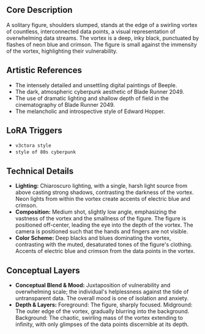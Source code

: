 ## Core Description

A solitary figure, shoulders slumped, stands at the edge of a swirling vortex of countless, interconnected data points, a visual representation of overwhelming data streams.  The vortex is a deep, inky black, punctuated by flashes of neon blue and crimson. The figure is small against the immensity of the vortex, highlighting their vulnerability.

## Artistic References

*   The intensely detailed and unsettling digital paintings of Beeple.
*   The dark, atmospheric cyberpunk aesthetic of Blade Runner 2049.
*   The use of dramatic lighting and shallow depth of field in the cinematography of Blade Runner 2049.
*   The melancholic and introspective style of Edward Hopper.


## LoRA Triggers

*   `v3ctora style`
*   `style of 80s cyberpunk`

## Technical Details

*   **Lighting:**  Chiaroscuro lighting, with a single, harsh light source from above casting strong shadows, contrasting the darkness of the vortex. Neon lights from within the vortex create accents of electric blue and crimson.
*   **Composition:** Medium shot, slightly low angle, emphasizing the vastness of the vortex and the smallness of the figure.  The figure is positioned off-center, leading the eye into the depth of the vortex.  The camera is positioned such that the hands and fingers are not visible.
*   **Color Scheme:** Deep blacks and blues dominating the vortex, contrasting with the muted, desaturated tones of the figure's clothing. Accents of electric blue and crimson from the data points in the vortex.


## Conceptual Layers

*   **Conceptual Blend & Mood:** Juxtaposition of vulnerability and overwhelming scale; the individual's helplessness against the tide of untransparent data. The overall mood is one of isolation and anxiety.
*   **Depth & Layers:** Foreground: The figure, sharply focused. Midground: The outer edge of the vortex, gradually blurring into the background. Background: The chaotic, swirling mass of the vortex extending to infinity, with only glimpses of the data points discernible at its depth.
